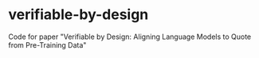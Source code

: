 # verifiable-by-design
Code for paper "Verifiable by Design: Aligning Language Models to Quote from Pre-Training Data"

